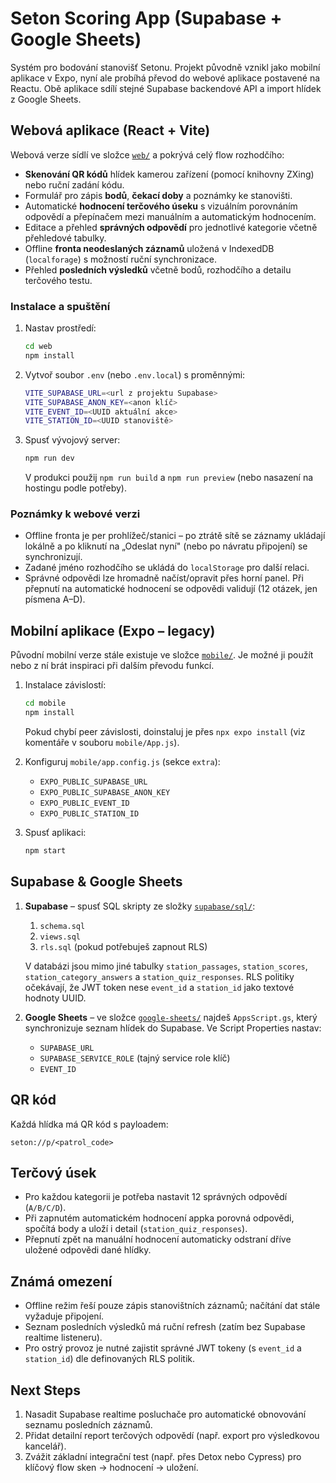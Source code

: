 # Seton Scoring App (Supabase + Google Sheets)

Systém pro bodování stanovišť Setonu. Projekt původně vznikl jako mobilní aplikace v Expo, nyní ale probíhá převod do webové aplikace postavené na Reactu. Obě aplikace sdílí stejné Supabase backendové API a import hlídek z Google Sheets.

## Webová aplikace (React + Vite)

Webová verze sídlí ve složce [`web/`](./web) a pokrývá celý flow rozhodčího:

- **Skenování QR kódů** hlídek kamerou zařízení (pomocí knihovny ZXing) nebo ruční zadání kódu.
- Formulář pro zápis **bodů**, **čekací doby** a poznámky ke stanovišti.
- Automatické **hodnocení terčového úseku** s vizuálním porovnáním odpovědí a přepínačem mezi manuálním a automatickým hodnocením.
- Editace a přehled **správných odpovědí** pro jednotlivé kategorie včetně přehledové tabulky.
- Offline **fronta neodeslaných záznamů** uložená v IndexedDB (`localforage`) s možností ruční synchronizace.
- Přehled **posledních výsledků** včetně bodů, rozhodčího a detailu terčového testu.

### Instalace a spuštění

1. Nastav prostředí:

   ```bash
   cd web
   npm install
   ```

2. Vytvoř soubor `.env` (nebo `.env.local`) s proměnnými:

   ```bash
   VITE_SUPABASE_URL=<url z projektu Supabase>
   VITE_SUPABASE_ANON_KEY=<anon klíč>
   VITE_EVENT_ID=<UUID aktuální akce>
   VITE_STATION_ID=<UUID stanoviště>
   ```

3. Spusť vývojový server:

   ```bash
   npm run dev
   ```

   V produkci použij `npm run build` a `npm run preview` (nebo nasazení na hostingu podle potřeby).

### Poznámky k webové verzi

- Offline fronta je per prohlížeč/stanici – po ztrátě sítě se záznamy ukládají lokálně a po kliknutí na „Odeslat nyní" (nebo po návratu připojení) se synchronizují.
- Zadané jméno rozhodčího se ukládá do `localStorage` pro další relaci.
- Správné odpovědi lze hromadně načíst/opravit přes horní panel. Při přepnutí na automatické hodnocení se odpovědi validují (12 otázek, jen písmena A–D).

## Mobilní aplikace (Expo – legacy)

Původní mobilní verze stále existuje ve složce [`mobile/`](./mobile). Je možné ji použít nebo z ní brát inspiraci při dalším převodu funkcí.

1. Instalace závislostí:

   ```bash
   cd mobile
   npm install
   ```

   Pokud chybí peer závislosti, doinstaluj je přes `npx expo install` (viz komentáře v souboru `mobile/App.js`).

2. Konfiguruj `mobile/app.config.js` (sekce `extra`):
   - `EXPO_PUBLIC_SUPABASE_URL`
   - `EXPO_PUBLIC_SUPABASE_ANON_KEY`
   - `EXPO_PUBLIC_EVENT_ID`
   - `EXPO_PUBLIC_STATION_ID`

3. Spusť aplikaci:

   ```bash
   npm start
   ```

## Supabase & Google Sheets

1. **Supabase** – spusť SQL skripty ze složky [`supabase/sql/`](./supabase/sql):
   1. `schema.sql`
   2. `views.sql`
   3. `rls.sql` (pokud potřebuješ zapnout RLS)

   V databázi jsou mimo jiné tabulky `station_passages`, `station_scores`, `station_category_answers` a `station_quiz_responses`. RLS politiky očekávají, že JWT token nese `event_id` a `station_id` jako textové hodnoty UUID.

2. **Google Sheets** – ve složce [`google-sheets/`](./google-sheets) najdeš `AppsScript.gs`, který synchronizuje seznam hlídek do Supabase. Ve Script Properties nastav:
   - `SUPABASE_URL`
   - `SUPABASE_SERVICE_ROLE` (tajný service role klíč)
   - `EVENT_ID`

## QR kód

Každá hlídka má QR kód s payloadem:

```
seton://p/<patrol_code>
```

## Terčový úsek

- Pro každou kategorii je potřeba nastavit 12 správných odpovědí (`A/B/C/D`).
- Při zapnutém automatickém hodnocení appka porovná odpovědi, spočítá body a uloží i detail (`station_quiz_responses`).
- Přepnutí zpět na manuální hodnocení automaticky odstraní dříve uložené odpovědi dané hlídky.

## Známá omezení

- Offline režim řeší pouze zápis stanovištních záznamů; načítání dat stále vyžaduje připojení.
- Seznam posledních výsledků má ruční refresh (zatím bez Supabase realtime listeneru).
- Pro ostrý provoz je nutné zajistit správné JWT tokeny (s `event_id` a `station_id`) dle definovaných RLS politik.

## Next Steps

1. Nasadit Supabase realtime posluchače pro automatické obnovování seznamu posledních záznamů.
2. Přidat detailní report terčových odpovědí (např. export pro výsledkovou kancelář).
3. Zvážit základní integrační test (např. přes Detox nebo Cypress) pro klíčový flow sken → hodnocení → uložení.
